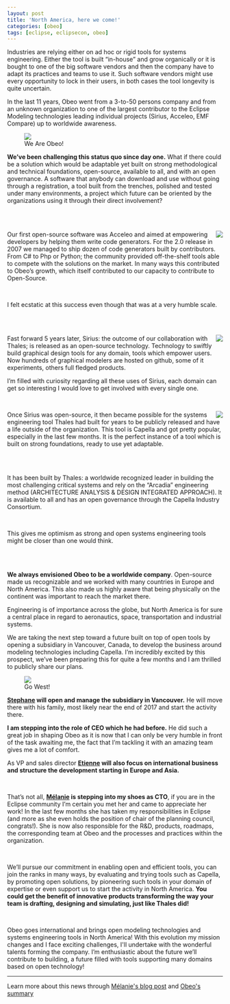 ```yaml
---
layout: post
title: 'North America, here we come!'
categories: [obeo]
tags: [eclipse, eclipsecon, obeo]
---
```


Industries are relying either on ad hoc or rigid tools for systems engineering. Either the tool is built “in-house” and grow organically or it is bought to one of the big software vendors and then the company have to adapt its practices and teams to use it. Such software vendors might use every opportunity to lock in their users, in both cases the tool longevity is quite uncertain.

In the last 11 years, Obeo went from a 3-to-50 persons company and from an unknown organization to one of the largest contributor to the Eclipse Modeling technologies leading individual projects (Sirius, Acceleo, EMF Compare) up to worldwide awareness.

<figure>
    <a href="{{ site.url }}/images/blog/banner_obeo_team_v2.0.png"><img src="{{ site.url }}/images/blog/banner_obeo_team_v2.0-small.png"></a>    
    <figcaption>We Are Obeo!</figcaption>
</figure>

**We’ve been challenging this status quo since day one.** What if there could be a solution which would be adaptable yet built on strong methodological and technical foundations, open-source, available to all, and with an open governance.  A software that anybody can download and use without going through a registration, a tool built from the trenches, polished and tested under many environments, a project which future can be oriented by the organizations using it through their direct involvement?


<br>
<br>


<a href="{{ site.url }}/images/blog/acceleo2-modules.png"><img src="{{ site.url }}/images/blog/acceleo2-modules-small.png" style="float: right;"></a>


Our first open-source software was Acceleo and aimed at empowering developers by helping them write code generators. For the 2.0 release in 2007 we managed to ship dozen of code generators built by contributors. From C# to Php or Python; the community provided off-the-shelf tools able to compete with the solutions on the market. In many ways this contributed to Obeo’s growth, which itself contributed to our capacity to contribute to Open-Source. 

<br>

I felt ecstatic at this success even though that was at a very humble scale.

<br>
<br>

<a href="{{ site.url }}/images/blog/flow-designer.png"><img src="{{ site.url }}/images/blog/flow-designer-small.png" style="float: right;"></a>


Fast forward 5 years later, Sirius: the outcome of our collaboration with Thales; is released as an open-source technology. Technology to swiftly build graphical design tools for any domain, tools which empower users. Now hundreds of graphical modelers are hosted on github, some of it experiments, others full fledged products.

I’m filled with curiosity regarding all these uses of Sirius, each domain can get so interesting I would love to get involved with every single one. 

<br>

<a href="{{ site.url }}/images/blog/capella-archi.png"><img src="{{ site.url }}/images/blog/capella-archi-small.png" style="float: right;"></a>



Once Sirius was open-source, it then became possible for the systems engineering tool Thales had built for years to be publicly released and have a life outside of the organization. This tool is Capella and got pretty popular, especially in the last few months. It is the perfect instance of a tool which is built on strong foundations, ready to use yet adaptable.  

<br>
<br>


It has been built by Thales: a worldwide recognized leader in building the most challenging critical systems and rely on the “Arcadia” engineering method (ARCHITECTURE ANALYSIS & DESIGN INTEGRATED APPROACH). It is available to all and has an open governance through the Capella Industry Consortium.   

<br>

This gives me optimism as strong and open systems engineering tools might be closer than one would think.

<br>
<br>

**We always envisioned Obeo to be a worldwide company**. Open-source made us recognizable and we worked with many countries in Europe and North America. This also made us highly aware that being physically on the continent was important to reach the market there. 

Engineering is of importance across the globe, but North America is for sure a central place in regard to aeronautics, space, transportation and industrial systems. 

We are taking the next step toward a future built on top of open tools by opening a subsidiary in Vancouver, Canada, to develop the business around modeling technologies including Capella.  I’m incredibly excited by this prospect, we’ve been preparing this for quite a few months and I am thrilled to publicly share our plans.

<figure>
    <a href="{{ site.url }}/images/blog/obeo-go-west.png"><img src="{{ site.url }}/images/blog/obeo-go-west-small.png"></a>    
    <figcaption>Go West!</figcaption>
</figure>

**[Stephane](https://www.linkedin.com/in/lacrampe/) will open and manage the subsidiary in Vancouver.** He will move there with his family, most likely near the end of 2017 and start the activity there. 

**I am stepping into the role of CEO which he had before.** He did such a great job in shaping Obeo as it is now that I can only be very humble in front of the task awaiting me, the fact that I’m tackling it with an amazing team gives me a lot of comfort. 

As VP and sales director **[Etienne](https://www.linkedin.com/in/etiennejuliot/) will also focus on international business and structure the development starting in Europe and Asia.**

<br>

That’s not all, **[Mélanie](https://www.linkedin.com/in/m%C3%A9lanie-bats-bb9a192b/) is stepping into my shoes as CTO**, if you are in the Eclipse community I’m certain you met her and came to appreciate her work! In the last few months she has taken my responsibilities in Eclipse (and more as she even holds the position of chair of the planning council, congrats!). She is now also responsible for the R&D, products, roadmaps, the corresponding team at Obeo and the processes and practices within the organization.  

<br>

We’ll pursue our commitment in enabling open and efficient tools, you can join the ranks in many ways, by evaluating and trying tools such as Capella, by promoting open solutions, by pioneering such tools in your domain of expertise or even support us to start the activity in North America. **You could get the benefit of innovative products transforming the way your team is drafting, designing and simulating, just like Thales did!**

<br>

Obeo goes international and brings open modeling technologies and systems engineering tools in North America! With this evolution my mission changes and I face exciting challenges, I'll undertake with the wonderful talents forming the company. I’m enthusiastic about the future we’ll contribute to building, a future filled with tools supporting many domains based on open technology!

---------------------------

Learn more about this news through [Mélanie's blog post](https://melb.enix.org/2017/09/19/zero-to-cto/) and [Obeo's summary](https://blog.obeosoft.com/fr/en/post/obeo-goes-west)


